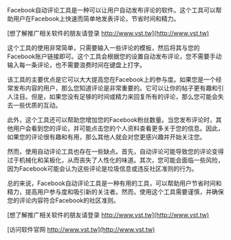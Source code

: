 Facebook自动评论工具是一种可以让用户自动发布评论的软件。这个工具可以帮助用户在Facebook上快速而简单地发表评论，节省时间和精力。

[想了解推广相关软件的朋友请登录 http://www.vst.tw](http://www.vst.tw)

这个工具的使用非常简单，只需要输入一些评论的模板，然后将其与您的Facebook账户链接即可。这个工具会根据您的设置自动发布评论，您不需要手动输入每一条评论，也不需要浪费时间在键盘上打字。

该工具的主要优点是它可以大大提高您在Facebook上的参与度。如果您是一个经常发布内容的用户，那么您知道评论是非常重要的。它可以让你的帖子更有趣和引人注目。但是，如果您没有足够的时间或精力来回复所有的评论，那么您可能会失去一些优质的互动。

此外，这个工具还可以帮助您增加您的Facebook粉丝数量。当您发布评论时，其他用户会看到您的评论，并可能点击您的个人资料查看更多关于您的信息。因此，如果您的评论很有趣和有用，那么其他人就会对您更感兴趣并开始关注您。

然而，使用自动评论工具也存在一些缺点。首先，自动评论可能导致您的评论变得过于机械化和呆板化，从而丧失了人性化的味道。其次，您可能会面临一些风险，因为Facebook可能会认为这些评论是垃圾信息或违反社区准则的行为。

总的来说，Facebook自动评论工具是一种有用的工具，可以帮助用户节省时间和精力，提高用户参与度和吸引新的关注者。然而，使用这个工具需要谨慎，并确保您的评论内容符合Facebook的社区准则。

[想了解推广相关软件的朋友请登录 http://www.vst.tw](http://www.vst.tw)


[访问软件官网 http://www.vst.tw](http://www.vst.tw)
